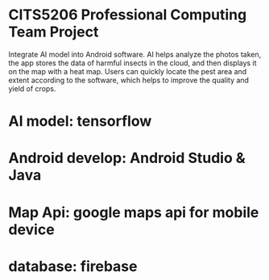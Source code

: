 # CITS5206 Professional Computing Team Project

Integrate AI model into Android software. AI helps analyze the photos taken, the app stores the data of harmful insects in the cloud, and then displays it on the map with a heat map. Users can quickly locate the pest area and extent according to the software, which helps to improve the quality and yield of crops.

# AI model: tensorflow

# Android develop: Android Studio & Java

# Map Api: google maps api for mobile device

# database: firebase
